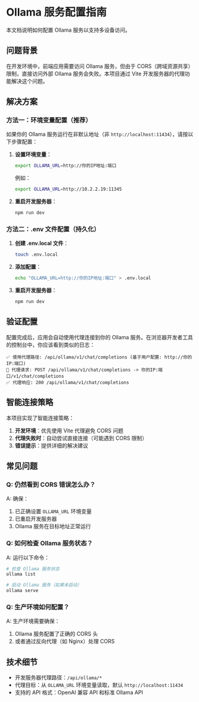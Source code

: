 # Ollama 服务配置指南

本文档说明如何配置 Ollama 服务以支持多设备访问。

## 问题背景

在开发环境中，前端应用需要访问 Ollama 服务，但由于 CORS（跨域资源共享）限制，直接访问外部 Ollama 服务会失败。本项目通过 Vite 开发服务器的代理功能解决这个问题。

## 解决方案

### 方法一：环境变量配置（推荐）

如果你的 Ollama 服务运行在非默认地址（非 `http://localhost:11434`），请按以下步骤配置：

1. **设置环境变量**：
   ```bash
   export OLLAMA_URL=http://你的IP地址:端口
   ```
   
   例如：
   ```bash
   export OLLAMA_URL=http://10.2.2.19:11345
   ```

2. **重启开发服务器**：
   ```bash
   npm run dev
   ```

### 方法二：.env 文件配置（持久化）

1. **创建 .env.local 文件**：
   ```bash
   touch .env.local
   ```

2. **添加配置**：
   ```bash
   echo "OLLAMA_URL=http://你的IP地址:端口" > .env.local
   ```

3. **重启开发服务器**：
   ```bash
   npm run dev
   ```

## 验证配置

配置完成后，应用会自动使用代理连接到你的 Ollama 服务。在浏览器开发者工具的控制台中，你应该看到类似的日志：

```
✅ 使用代理路径: /api/ollama/v1/chat/completions (基于用户配置: http://你的IP:端口)
🔄 代理请求: POST /api/ollama/v1/chat/completions -> 你的IP:端口/v1/chat/completions
✅ 代理响应: 200 /api/ollama/v1/chat/completions
```

## 智能连接策略

本项目实现了智能连接策略：

1. **开发环境**：优先使用 Vite 代理避免 CORS 问题
2. **代理失败时**：自动尝试直接连接（可能遇到 CORS 限制）
3. **错误提示**：提供详细的解决建议

## 常见问题

### Q: 仍然看到 CORS 错误怎么办？

A: 确保：
1. 已正确设置 `OLLAMA_URL` 环境变量
2. 已重启开发服务器
3. Ollama 服务在目标地址正常运行

### Q: 如何检查 Ollama 服务状态？

A: 运行以下命令：
```bash
# 检查 Ollama 服务状态
ollama list

# 启动 Ollama 服务（如果未启动）
ollama serve
```

### Q: 生产环境如何配置？

A: 生产环境需要确保：
1. Ollama 服务配置了正确的 CORS 头
2. 或者通过反向代理（如 Nginx）处理 CORS

## 技术细节

- 开发服务器代理路径：`/api/ollama/*`
- 代理目标：从 `OLLAMA_URL` 环境变量读取，默认 `http://localhost:11434`
- 支持的 API 格式：OpenAI 兼容 API 和标准 Ollama API